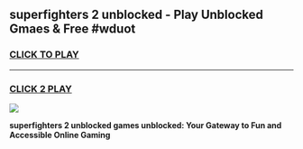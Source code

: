 
## superfighters 2 unblocked - Play Unblocked Gmaes & Free #wduot
<h3>
<a href="https://news.freeplayer.one?title=superfighters_2_unblocked&ref=24F">CLICK TO PLAY</a></h3>
<hr>

<h3>
<a href="https://news.freeplayer.one?title=superfighters_2_unblocked&ref=24F">CLICK 2 PLAY</a>
  
</h3>

<a href="https://news.freeplayer.one?title=superfighters_2_unblocked&ref=24F/"><img src="https://clearcache.store/games.png"></a>


**superfighters 2 unblocked games unblocked: Your Gateway to Fun and Accessible Online Gaming**

